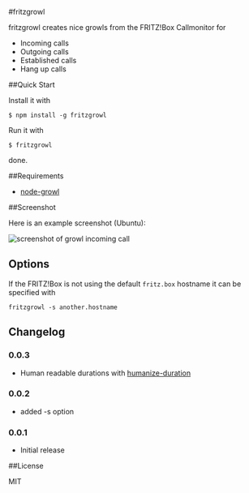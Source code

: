 #fritzgrowl

fritzgrowl creates nice growls from the FRITZ!Box Callmonitor for

* Incoming calls
* Outgoing calls
* Established calls
* Hang up calls

##Quick Start

Install it with

    $ npm install -g fritzgrowl

Run it with

    $ fritzgrowl

done.


##Requirements

* [node-growl](https://github.com/visionmedia/node-growl)


##Screenshot

Here is an example screenshot (Ubuntu):

![screenshot of growl incoming call](https://raw.github.com/michaelkebe/fritzgrowl/master/res/screenshot.png)


## Options

If the FRITZ!Box is not using the default `fritz.box` hostname it can
be specified with

    fritzgrowl -s another.hostname


## Changelog

### 0.0.3
  - Human readable durations with [humanize-duration](https://github.com/EvanHahn/HumanizeDuration.js)

### 0.0.2
  - added -s option

### 0.0.1
  - Initial release


##License

MIT

